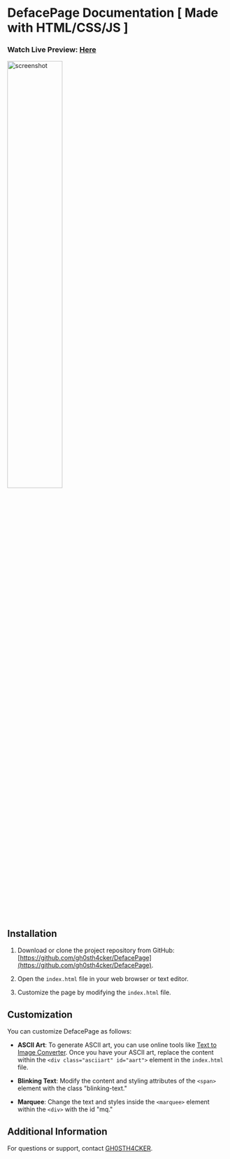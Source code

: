 # DefacePage Documentation [ Made with HTML/CSS/JS ]

### **Watch Live Preview:** <a href='https://gh0sth4cker.github.io/DefacePage/' target='_blank'>Here</a>

<img src='https://github.com/GH0STH4CKER/DefacePage/assets/62290930/e3e4707b-000b-4b47-9764-efd635d1196b' alt='screenshot' width="50%">

## Installation

1. Download or clone the project repository from GitHub: [https://github.com/gh0sth4cker/DefacePage](https://github.com/gh0sth4cker/DefacePage).

2. Open the `index.html` file in your web browser or text editor.

3. Customize the page by modifying the `index.html` file.

## Customization

You can customize DefacePage as follows:

- **ASCII Art**: To generate ASCII art, you can use online tools like [Text to Image Converter](https://www.text-image.com/convert/). Once you have your ASCII art, replace the content within the `<div class="asciiart" id="aart">` element in the `index.html` file.

- **Blinking Text**: Modify the content and styling attributes of the `<span>` element with the class "blinking-text."

- **Marquee**: Change the text and styles inside the `<marquee>` element within the `<div>` with the id "mq."

## Additional Information

For questions or support, contact [GH0STH4CKER](https://github.com/gh0sth4cker).

